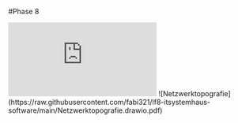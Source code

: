 #Phase 8

<object data="https://raw.githubusercontent.com/fabi321/lf8-itsystemhaus-software/main/Netzwerktopografie.drawio.pdf" type="application/pdf">
	<embed src="https://raw.githubusercontent.com/fabi321/lf8-itsystemhaus-software/main/Netzwerktopografie.drawio.pdf" type="application/pdf"/>
</object>
![Netzwerktopografie](https://raw.githubusercontent.com/fabi321/lf8-itsystemhaus-software/main/Netzwerktopografie.drawio.pdf)
